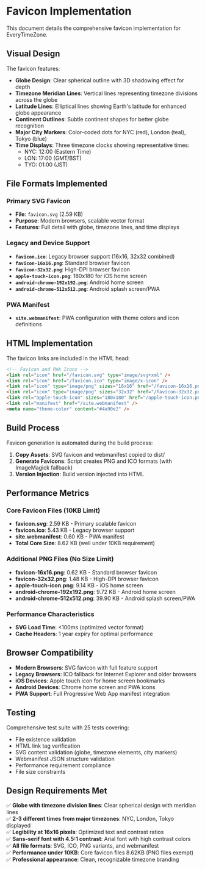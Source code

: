 # Favicon Implementation

This document details the comprehensive favicon implementation for EveryTimeZone.

## Visual Design

The favicon features:
- **Globe Design**: Clear spherical outline with 3D shadowing effect for depth
- **Timezone Meridian Lines**: Vertical lines representing timezone divisions across the globe
- **Latitude Lines**: Elliptical lines showing Earth's latitude for enhanced globe appearance  
- **Continent Outlines**: Subtle continent shapes for better globe recognition
- **Major City Markers**: Color-coded dots for NYC (red), London (teal), Tokyo (blue)
- **Time Displays**: Three timezone clocks showing representative times:
  - NYC: 12:00 (Eastern Time)
  - LON: 17:00 (GMT/BST)  
  - TYO: 01:00 (JST)

## File Formats Implemented

### Primary SVG Favicon
- **File**: `favicon.svg` (2.59 KB)
- **Purpose**: Modern browsers, scalable vector format
- **Features**: Full detail with globe, timezone lines, and time displays

### Legacy and Device Support
- **`favicon.ico`**: Legacy browser support (16x16, 32x32 combined)
- **`favicon-16x16.png`**: Standard browser favicon 
- **`favicon-32x32.png`**: High-DPI browser favicon
- **`apple-touch-icon.png`**: 180x180 for iOS home screen
- **`android-chrome-192x192.png`**: Android home screen
- **`android-chrome-512x512.png`**: Android splash screen/PWA

### PWA Manifest
- **`site.webmanifest`**: PWA configuration with theme colors and icon definitions

## HTML Implementation

The favicon links are included in the HTML head:

```html
<!-- Favicon and PWA Icons -->
<link rel="icon" href="/favicon.svg" type="image/svg+xml" />
<link rel="icon" href="/favicon.ico" type="image/x-icon" />
<link rel="icon" type="image/png" sizes="16x16" href="/favicon-16x16.png" />
<link rel="icon" type="image/png" sizes="32x32" href="/favicon-32x32.png" />
<link rel="apple-touch-icon" sizes="180x180" href="/apple-touch-icon.png" />
<link rel="manifest" href="/site.webmanifest" />
<meta name="theme-color" content="#4a90e2" />
```

## Build Process

Favicon generation is automated during the build process:

1. **Copy Assets**: SVG favicon and webmanifest copied to dist/
2. **Generate Favicons**: Script creates PNG and ICO formats (with ImageMagick fallback)
3. **Version Injection**: Build version injected into HTML

## Performance Metrics

### Core Favicon Files (10KB Limit)
- **favicon.svg**: 2.59 KB - Primary scalable favicon
- **favicon.ico**: 5.43 KB - Legacy browser support  
- **site.webmanifest**: 0.60 KB - PWA manifest
- **Total Core Size**: 8.62 KB (well under 10KB requirement)

### Additional PNG Files (No Size Limit)
- **favicon-16x16.png**: 0.62 KB - Standard browser favicon
- **favicon-32x32.png**: 1.48 KB - High-DPI browser favicon
- **apple-touch-icon.png**: 9.14 KB - iOS home screen
- **android-chrome-192x192.png**: 9.72 KB - Android home screen
- **android-chrome-512x512.png**: 39.90 KB - Android splash screen/PWA

### Performance Characteristics
- **SVG Load Time**: <100ms (optimized vector format)
- **Cache Headers**: 1 year expiry for optimal performance

## Browser Compatibility

- **Modern Browsers**: SVG favicon with full feature support
- **Legacy Browsers**: ICO fallback for Internet Explorer and older browsers  
- **iOS Devices**: Apple touch icon for home screen bookmarks
- **Android Devices**: Chrome home screen and PWA icons
- **PWA Support**: Full Progressive Web App manifest integration

## Testing

Comprehensive test suite with 25 tests covering:
- File existence validation
- HTML link tag verification  
- SVG content validation (globe, timezone elements, city markers)
- Webmanifest JSON structure validation
- Performance requirement compliance
- File size constraints

## Design Requirements Met

✅ **Globe with timezone division lines**: Clear spherical design with meridian lines  
✅ **2-3 different times from major timezones**: NYC, London, Tokyo displayed  
✅ **Legibility at 16x16 pixels**: Optimized text and contrast ratios  
✅ **Sans-serif font with 4.5:1 contrast**: Arial font with high contrast colors  
✅ **All file formats**: SVG, ICO, PNG variants, and webmanifest  
✅ **Performance under 10KB**: Core favicon files 8.62KB (PNG files exempt)  
✅ **Professional appearance**: Clean, recognizable timezone branding